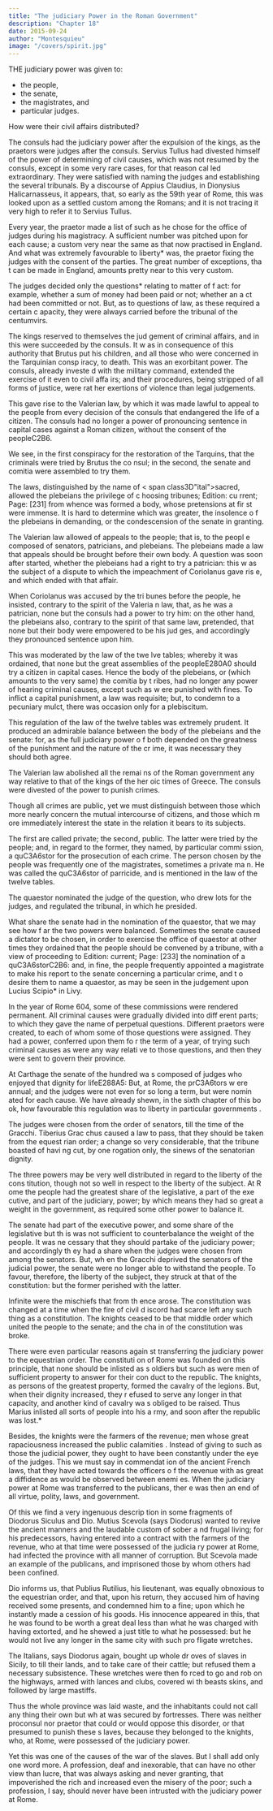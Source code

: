 ```yaml
---
title: "The judiciary Power in the Roman Government"
description: "Chapter 18"
date: 2015-09-24
author: "Montesquieu"
image: "/covers/spirit.jpg"
---
```


THE judiciary power was given to:
- the people,
- the senate,
- the magistrates, and
- particular judges. 

How were their civil affairs distributed?

The consuls had the judiciary power after the expulsion of the kings, as the praetors were judges after the consuls. Servius Tullus had divested himself of the power of determining of civil causes, which was not resumed by the consuls, except in some very rare cases, for that reason cal led extraordinary. They were satisfied with naming the judges and establishing the several tribunals. By a discourse of Appius Claudius, in Dionysius Halicarnasseus, it appears, that, so early as the 59th year of Rome, this was looked upon as a settled custom among the Romans; and it is not tracing it very high to refer it to Servius Tullus.

Every year, the praetor made a list of such as he chose for the office of judges during his magistracy. A sufficient number was pitched upon for each cause; a custom very near the same as that now practised in England. And what was extremely favourable to liberty* was, the praetor fixing the judges with the consent of the parties. The great number of exceptions, tha t can be made in England, amounts pretty near to this very custom.

The judges decided only the questions* relating to matter of f act: for example, whether a sum of money had been paid or not; whether an a ct had been committed or not. But, as to questions of law, as these required a certain c apacity, they were always carried before the tribunal of the centumvirs.

The kings reserved to themselves the jud gement of criminal affairs, and in this were succeeded by the consuls. It w as in consequence of this authority that Brutus put his children, and all those who were concerned in the Tarquinian consp iracy, to death. This was an exorbitant power. The consuls, already investe d with the military command, extended the exercise of it even to civil affa irs; and their procedures, being stripped of all forms of justice, were rat her exertions of violence than legal judgements.

This gave rise to the Valerian law, by which it was made lawful to appeal to the people from every decision of the consuls that endangered the life of a citizen.  The consuls had no longer a power of pronouncing sentence in capital cases  against a Roman citizen, without the consent of the peopleC2B6.

We see, in the first conspiracy for the  restoration of the Tarquins, that the criminals were tried by Brutus the co nsul; in the second, the senate and comitia were assembled to try them.

The laws, distinguished by the name of < span class3D"ital">sacred, allowed the plebeians the privilege of c hoosing tribunes; Edition: cu rrent; Page: [231] from whence was formed a body, whose pretensions at fir st were immense. It is hard to determine which was greater, the insolence o f the plebeians in demanding, or the condescension of the senate in granting. 

The Valerian law allowed of appeals to the people; that is, to the peopl e composed of senators, patricians, and plebeians. The plebeians made a law that appeals should be brought before their own body. A question was soon  after started, whether the plebeians had a right to try a patrician: this w as the subject of a dispute to which the impeachment of Coriolanus gave ris e, and which ended with that affair. 

When Coriolanus was accused by the tri bunes before the people, he insisted, contrary to the spirit of the Valeria n law, that, as he was a patrician, none but the consuls had a power to try him: on the other hand, the plebeians also, contrary to the spirit of that same law, pretended, that none but their body were empowered to be his jud ges, and accordingly they pronounced sentence upon him.

This was moderated by the law of the twe lve tables; whereby it was ordained, that none but the great assemblies of the peopleE280A0 should try a citizen in capital cases. Hence the  body of the plebeians, or (which amounts to the very same) the comitia by t ribes, had no longer any power of hearing criminal causes, except such as w ere punished with fines. To inflict a capital punishment, a law was requisite; but, to condemn to a pecuniary mulct, there was occasion only for a plebiscitum.

This regulation of the law of the twelve tables was extremely prudent. It produced an admirable balance between the body of the plebeians and the senate: for, as the full judiciary power o f both depended on the greatness of the punishment and the nature of the cr ime, it was necessary they should both agree.

The Valerian law abolished all the remai ns of the Roman government any way relative to that of the kings of the her oic times of Greece. The consuls were divested of the power to punish crimes.

Though all crimes are public, yet we must distinguish between those which more nearly concern the mutual intercourse of citizens, and those which m ore immediately interest the state in the relation it bears to its subjects. 

The first are called private; the second, public. The latter were tried by the people; and, in regard to the former, they named, by particular commi ssion, a quC3A6stor for the prosecution of each crime. The person chosen  by the people was frequently one of the magistrates, sometimes a private ma n. He was called the quC3A6stor of parricide, and is mentioned in the law of the twelve tables.

The quaestor nominated the judge of  the question, who drew lots for the judges, and regulated the tribunal, in  which he presided.

What share the senate had in the nomination of the quaestor, that we may see how f ar the two powers were balanced. Sometimes the senate caused a dictator to  be chosen, in order to exercise the office of quaestor at other times they ordained that the people should be convened by a tribune, with a view of proceeding to Edition: current; Page: [233] the nomination of a quC3A6storC2B6: and, in fine, the people frequently appointed a magistrate to make his report to the senate concerning a particular crime, and t o desire them to name a quaestor, as may be seen in the judgement upon  Lucius Scipio* in Livy.

In the year of Rome 604, some of these commissions were rendered permanent. All criminal causes were gradually divided into diff erent parts; to which they gave the name of perpetual  questions. Different praetors were created, to each of whom some of those questions were assigned. They had a power, conferred upon them fo r the term of a year, of trying such criminal causes as were any way relati ve to those questions, and then they were sent to govern their province.

At Carthage the senate of the hundred wa s composed of judges who enjoyed that dignity for lifeE288A5: But, at Rome, the prC3A6tors w ere annual; and the judges were not even for so long a term, but were nomin ated for each cause. We have already shewn, in the sixth chapter of this bo ok, how favourable this regulation was to liberty in particular governments .

The judges were chosen from the order of senators, till the time of the Gracchi. Tiberius Grac chus caused a law to pass, that they should be taken from the equest rian order; a change so very considerable, that the tribune boasted of havi ng cut, by one rogation only, the sinews of the senatorian dignity.

The three powers may be very well distributed in regard to the liberty of the cons titution, though not so well in respect to the liberty of the subject. At R ome the people had the greatest share of the legislative, a part of the exe cutive, and part of the judiciary, power; by which means they had so great  a weight in the government, as required some other power to balance it. 

The senate had part of the executive power, and some share of the legislative but th is was not sufficient to counterbalance the weight of the people. It was ne cessary that they should partake of the judiciary power; and accordingly th ey had a share when the judges were chosen from among the senators. But, wh en the Gracchi deprived the senators of the judicial power, the senate were no longer able to withstand the people. To favour, therefore, the liberty of the subject, they struck at that of the constitution: but the former perished with the  latter.

Infinite were the mischiefs that from th ence arose. The constitution was changed at a time when the fire of civil d iscord had scarce left any such thing as a constitution. The knights ceased to be that middle order which united the people to the senate; and the cha in of the constitution was broke.

There were even particular reasons again st transferring the judiciary power to the equestrian order. The constituti on of Rome was founded on this principle, that none should be inlisted as s oldiers but such as were men of sufficient property to answer for their con duct to the republic. The knights, as persons of the greatest property, formed the cavalry of the legions. But, when their dignity increased, they r efused to serve any longer in that capacity, and another kind of cavalry wa s obliged to be raised. Thus Marius inlisted all sorts of people into his a rmy, and soon after the republic was lost.*

Besides, the knights were the farmers of the revenue; men whose great rapaciousness increased the public calamities . Instead of giving to such as those the judicial power, they ought to have been constantly under the eye of the judges. This we must say in commendat ion of the ancient French laws, that they have acted towards the officers o f the revenue with as great a diffidence as would be observed between enemi es. When the judiciary power at Rome was transferred to the publicans, ther e was then an end of all virtue, polity, laws, and government.

Of this we find a very ingenuous descrip tion in some fragments of Diodorus Siculus and Dio. Mutius Scevola (says Diodorus) wanted to revive the ancient manners and the laudable custom of sober a nd frugal living; for his predecessors, having entered into a contract with the farmers of the revenue, who at that time were possessed of the judicia ry power at Rome, had infected the province with all manner of corruption.  But Scevola made an example of the publicans, and imprisoned those by whom  others had been confined.

Dio informs us, that Publius Rutilius, his lieutenant, was equally obnoxious to the equestrian order, and that, upon his return, they accused him of having received some presents, and condemned him to  a fine; upon which he instantly made a cession of his goods. His innocence  appeared in this, that he was found to be worth a great deal less than what he was charged with having extorted, and he shewed a just title to what he possessed: but he would not live any longer in the same city with such pro fligate wretches.

The Italians, says Diodorus again, bought up whole dr oves of slaves in Sicily, to till their lands, and to take care of their cattle; but refused them a necessary subsistence. These wretches were then fo rced to go and rob on the highways, armed with lances and clubs, covered wi th beasts skins, and followed by large mastiffs. 

Thus the whole province was laid waste, and the inhabitants could not call any thing their own but wh at was secured by fortresses. There was neither proconsul nor praetor that could or would oppose this disorder, or that presumed to punish these s laves, because they belonged to the knights, who, at Rome, were possessed of the judiciary power. 

Yet this was one of the causes of the war of the slaves. But I shall add only one word more. A profession, deaf and inexorable, that can  have no other view than lucre, that was always asking and never granting, that impoverished the rich and increased even the misery of the poor; such a profession, I say, should never have been intrusted with the judiciary power at Rome.
